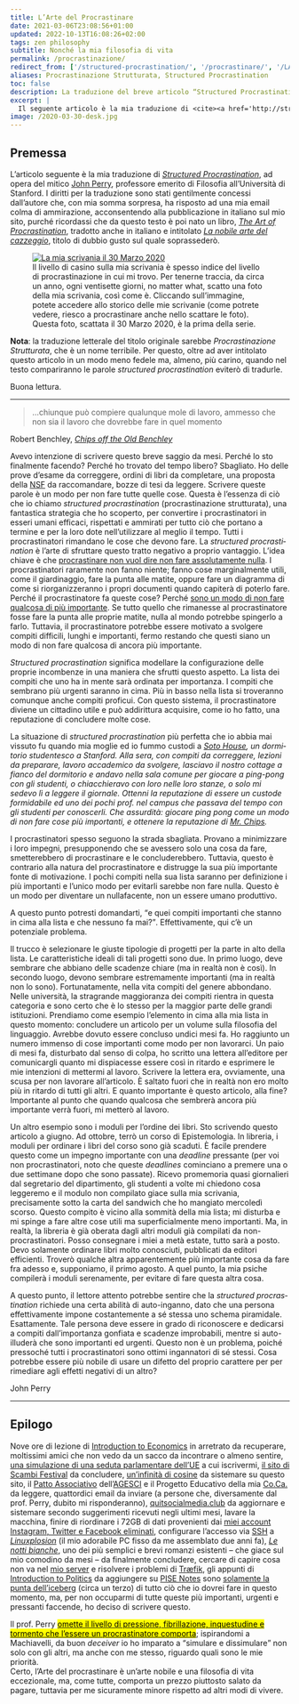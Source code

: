 ```yaml
---
title: L’Arte del Procrastinare
date: 2021-03-06T23:08:56+01:00
updated: 2022-10-13T16:08:26+02:00
tags: zen philosophy
subtitle: Nonché la mia filosofia di vita
permalink: /procrastinazione/
redirect_from: ['/structured-procrastination/', '/procrastinare/', '/LArte-del-procrastinare/']
aliases: Procrastinazione Strutturata, Structured Procrastination
toc: false
description: La traduzione del breve articolo “Structured Procrastination” di John Perry, che esalta la magia e le qualità del procrastinare come arte e come filosofia di vita.
excerpt: |
  Il seguente articolo è la mia traduzione di <cite><a href='http://structuredprocrastination.com' hreflang='en' lang='en' title='Structured Procrastination'>Structured Procrastination</a></cite>, ad opera del mitico <a href='https://it.wikipedia.org/wiki/John_Perry' title='John Perry su Wikipedia'>John Perry</a>, professore emerito di Filosofia all’Università di Stanford. I diritti per la traduzione sono stati gentilmente concessi dall’autore che, con mia somma sorpresa, ha risposto ad una mia email colma di ammirazione, acconsentendo alla pubblicazione in italiano sul mio sito, purché ricordassi che da questo testo è poi nato un libro, <cite><a href='https://openlibrary.org/books/OL27141326M/The_art_of_procrastination' lang='en' hreflang='en' title='The Art of Procrastination in the Open Library'>The Art of Procrastination</a></cite>, tradotto anche in italiano e intitolato <cite>[La nobile arte del cazzeggio](https://openlibrary.org/books/OL32080362M/La_nobile_arte_del_cazzeggio 'La nobile arte del cazzeggio nella Open Library')</cite>, titolo di dubbio gusto sul quale soprassederò.
image: /2020-03-30-desk.jpg
---
```

## Premessa

L’articolo seguente è la mia traduzione di <cite><a href='http://structuredprocrastination.com' hreflang='en' lang='en' title='Structured Procrastination'>Structured Procrastination</a></cite>, ad opera del mitico [John Perry](https://it.wikipedia.org/wiki/John_Perry 'John Perry su Wikipedia'), professore emerito di Filosofia all’Università di Stanford. I diritti per la traduzione sono stati gentilmente concessi dall’autore che, con mia somma sorpresa, ha risposto ad una mia email colma di ammirazione, acconsentendo alla pubblicazione in italiano sul mio sito, purché ricordassi che da questo testo è poi nato un libro, <cite><a href='https://openlibrary.org/books/OL27141326M/The_art_of_procrastination' lang='en' hreflang='en' title='The Art of Procrastination in the Open Library'>The Art of Procrastination</a></cite>, tradotto anche in italiano e intitolato <cite>[La nobile arte del cazzeggio](https://openlibrary.org/books/OL32080362M/La_nobile_arte_del_cazzeggio 'La nobile arte del cazzeggio nella Open Library')</cite>, titolo di dubbio gusto sul quale soprassederò. 

<figure>
	<a href='https://images.tommi.space/index?/category/desk' title='Collezione di fotografie della mia scrivania, scattate ogni 27 giorni'>
		<img class='u-photo' src='{{ image }}' title='La mia scrivania il 30 Marzo 2020' alt='La mia scrivania il 30 Marzo 2020'>
	</a>
	<figcaption>Il livello di casino sulla mia scrivania è spesso indice del livello di procrastinazione in cui mi trovo. Per tenerne traccia, da circa un anno, ogni ventisette giorni, no matter what, scatto una foto della mia scrivania, così come è. Cliccando sull’immagine, potete accedere allo storico delle mie scrivanie (come potrete vedere, riesco a procrastinare anche nello scattare le foto). Questa foto, scattata il 30 Marzo 2020, è la prima della serie.</figcaption>
</figure>

<div class='yellow box'>
	<strong>Nota</strong>: la traduzione letterale del titolo originale sarebbe <i>Procrastinazione Strutturata</i>, che è un nome terribile. Per questo, oltre ad aver intitolato questo articolo in un modo meno fedele ma, almeno, più carino, quando nel testo compariranno le parole <i>structured procrastination</i> eviterò di tradurle.
</div>

Buona lettura.

---

> …chiunque può compiere qualunque mole di lavoro, ammesso che non sia il lavoro che dovrebbe fare in quel momento

<p class='cite'>Robert Benchley, <cite><a href='https://openlibrary.org/books/OL6050512M/Chips_off_the_old_Benchley' lang='en' hreflang='en' title='Chips off the Old Benchley'>Chips off the Old Benchley</a></cite></p>

Avevo intenzione di scrivere questo breve saggio da mesi. Perché lo sto finalmente facendo? Perché ho trovato del tempo libero? Sbagliato. Ho delle prove d’esame da correggere, ordini di libri da completare, una proposta della [NSF](https://it.wikipedia.org/wiki/National_Science_Foundation 'National Science Foundation') da raccomandare, bozze di tesi da leggere. Scrivere queste parole è un modo per non fare tutte quelle cose. Questa è l’essenza di ciò che io chiamo *structured procrastination* (procrastinazione strutturata), una fantastica strategia che ho scoperto, per convertire i procrastinatori in esseri umani efficaci, rispettati e ammirati per tutto ciò che portano a termine e per la loro dote nell’utilizzare al meglio il tempo. Tutti i procrastinatori rimandano le cose che devono fare. La <em lang='en'>structured procrastination</em> è l’arte di sfruttare questo tratto negativo a proprio vantaggio. L’idea chiave è che <u>procrastinare non vuol dire non fare assolutamente nulla</u>. I procrastinatori raramente non fanno niente; fanno cose marginalmente utili, come il giardinaggio, fare la punta alle matite, oppure fare un diagramma di come si riorganizzeranno i propri documenti quando capiterà di poterlo fare. Perché il procrastinatore fa queste cose? Perché <u>sono un modo di non fare qualcosa di più importante</u>. Se tutto quello che rimanesse al procrastinatore fosse fare la punta alle proprie matite, nulla al mondo potrebbe spingerlo a farlo. Tuttavia, il procrastinatore potrebbe essere motivato a svolgere compiti difficili, lunghi e importanti, fermo restando che questi siano un modo di non fare qualcosa di ancora più importante.

<em lang='en'>Structured procrastination</em> significa modellare la configurazione delle proprie incombenze in una maniera che sfrutti questo aspetto. La lista dei compiti che uno ha in mente sarà ordinata per importanza. I compiti che sembrano più urgenti saranno in cima. Più in basso nella lista si troveranno comunque anche compiti proficui. Con questo sistema, il procrastinatore diviene un cittadino utile e può addirittura acquisire, come io ho fatto, una reputazione di concludere molte cose.

La situazione di <em lang='en'>structured procrastination</em> più perfetta che io abbia mai vissuto fu quando mia moglie ed io fummo custodi a <cite lang='en'><a href='https://web.archive.org/web/20201031020140/https://resed.stanford.edu/residences/find-house/soto' hreflang='en' title='SOTO - Residential Education'>Soto House</a>, un dormitorio studentesco a Stanford. Alla sera, con compiti da correggere, lezioni da preparare, lavoro accademico da svolgere, lasciavo il nostro <i lang='en'>cottage</i> a fianco del dormitorio e andavo nella sala comune per giocare a ping-pong con gli studenti, o chiacchieravo con loro nelle loro stanze, o solo mi sedevo lì a leggere il giornale. Ottenni la reputazione di essere un custode formidabile ed uno dei pochi prof. nel campus che passava del tempo con gli studenti per conoscerli. Che assurdità: giocare ping pong come un modo di non fare cose più importanti, e ottenere la reputazione di <cite lang='en'><a href='https://en.wikipedia.org/wiki/Goodbye,_Mr._Chips' title='“Goodbye, Mr. Chips” on Wikipedia'>Mr. Chips</a></cite>.

I procrastinatori spesso seguono la strada sbagliata. Provano a minimizzare i loro impegni, presupponendo che se avessero solo una cosa da fare, smetterebbero di procrastinare e le concluderebbero. Tuttavia, questo è contrario alla natura del procrastinatore e distrugge la sua più importante fonte di motivazione. I pochi compiti nella sua lista saranno per definizione i più importanti e l’unico modo per evitarli sarebbe non fare nulla. Questo è un modo per diventare un nullafacente, non un essere umano produttivo.

A questo punto potresti domandarti, <q>e quei compiti importanti che stanno in cima alla lista e che nessuno fa mai?</q>. Effettivamente, qui c’è un potenziale problema.

Il trucco è selezionare le giuste tipologie di progetti per la parte in alto della lista. Le caratteristiche ideali di tali progetti sono due. In primo luogo, deve sembrare che abbiano delle scadenze chiare (ma in realtà non è così). In secondo luogo, devono sembrare estremamente importanti (ma in realtà non lo sono). Fortunatamente, nella vita compiti del genere abbondano. Nelle università, la stragrande maggioranza dei compiti rientra in questa categoria e sono certo che è lo stesso per la maggior parte delle grandi istituzioni. Prendiamo come esempio l’elemento in cima alla mia lista in questo momento: concludere un articolo per un volume sulla filosofia del linguaggio. Avrebbe dovuto essere concluso undici mesi fa. Ho raggiunto un numero immenso di cose importanti come modo per non lavorarci. Un paio di mesi fa, disturbato dal senso di colpa, ho scritto una lettera all’editore per comunicargli quanto mi dispiacesse essere così in ritardo e esprimere le mie intenzioni di mettermi al lavoro. Scrivere la lettera era, ovviamente, una scusa per non lavorare all’articolo. È saltato fuori che in realtà non ero molto più in ritardo di tutti gli altri. E quanto importante è questo articolo, alla fine? Importante al punto che quando qualcosa che sembrerà ancora più importante verrà fuori, mi metterò al lavoro.

Un altro esempio sono i moduli per l’ordine dei libri. Sto scrivendo questo articolo a giugno. Ad ottobre, terrò un corso di Epistemologia. In libreria, i moduli per ordinare i libri del corso sono già scaduti. È facile prendere questo come un impegno importante con una <em lang='en'>deadline</em> pressante (per voi non procrastinatori, noto che queste <em lang='en'>deadlines</em> cominciano a premere una o due settimane dopo che sono passate). Ricevo promemoria quasi giornalieri dal segretario del dipartimento, gli studenti a volte mi chiedono cosa leggeremo e il modulo non compilato giace sulla mia scrivania, precisamente sotto la carta del sandwich che ho mangiato mercoledì scorso. Questo compito è vicino alla sommità della mia lista; mi disturba e mi spinge a fare altre cose utili ma superficialmente meno importanti. Ma, in realtà, la libreria è già oberata dagli altri moduli già compilati da non-procrastinatori. Posso consegnare i miei a metà estate, tutto sarà a posto. Devo solamente ordinare libri molto conosciuti, pubblicati da editori efficienti. Troverò qualche altra apparentemente più importante cosa da fare fra adesso e, supponiamo, il primo agosto. A quel punto, la mia psiche compilerà i moduli serenamente, per evitare di fare questa altra cosa.

A questo punto, il lettore attento potrebbe sentire che la <em lang='en'>structured procrastination</em> richiede una certa abilità di auto-inganno, dato che una persona effettivamente impone costantemente a sé stessa uno schema piramidale. Esattamente. Tale persona deve essere in grado di riconoscere e dedicarsi a compiti dall’importanza gonfiata e scadenze improbabili, mentre si auto-illuderà che sono importanti ed urgenti. Questo non è un problema, poiché pressoché tutti i procrastinatori sono ottimi ingannatori di sé stessi. Cosa potrebbe essere più nobile di usare un difetto del proprio carattere per per rimediare agli effetti negativi di un altro?

<p class='cite'>John Perry</p>

---

## Epilogo

Nove ore di lezione di [Introduction to Economics](https://unive.it/data/insegnamento/281395 'Ca’ Foscari - Introduction to Economics') in arretrato da recuperare, moltissimi amici che non vedo da un sacco da incontrare o almeno sentire, [una simulazione di una seduta parlamentare dell’UE](https://univiu.org/viu-life/veumeu-2021 'VeUMEU 2021 | Venice Universities’ Model European Union') a cui iscrivermi, [il sito di Scambi Festival](https://scambi.org 'Scambi') da concludere, [un’infinità di cosine](/dev 'Website Development') da sistemare su questo sito, il [Patto Associativo](https://it.wikipedia.org/wiki/Patto_Associativo 'Patto Associativo AGESCI su Wikipedia') dell’[AGESCI](https://agesci.it 'AGESCI') e il Progetto Educativo della mia [Co.Ca.](https://it.wikipedia.org/wiki/Comunit%C3%A0_Capi 'Comunità Capi su Wikipedia') da leggere, quattordici email da inviare (a persone che, diversamente dal prof. Perry, dubito mi risponderanno), [quitsocialmedia.club](https://quitsocialmedia.club 'Quit Social Media') da aggiornare e sistemare secondo suggerimenti ricevuti negli ultimi mesi, lavare la macchina, finire di riordinare i 72GB di dati provenienti dai [miei account Instagram, Twitter e Facebook eliminati](/quit-and-switch 'Quit and Switch'), configurare l’accesso via [SSH](https://it.wikipedia.org/wiki/Secure_Shell 'SSH su Wikipedia') a <cite>[Linuxplosion](/linuxplosion 'Linuxplosion')</cite> (il mio adorabile PC fisso da me assemblato due anni fa), [<cite>Le notti bianche</cite>](+++), uno dei più semplici e brevi romanzi esistenti – che giace sul mio comodino da mesi – da finalmente concludere, cercare di capire cosa non va nel [mio server](/server 'Tommi’s Server') e risolvere i problemi di [Træfik](https://traefik.io 'Træfik'), gli appunti di [Introduction to Politics](https://www.unive.it/data/insegnamento/281391/programma) da aggiungere su [PISE Notes](https://pise-notes.club 'PISE Notes') sono <u>solamente la punta dell’iceberg</u> (circa un terzo) di tutto ciò che io dovrei fare in questo momento, ma, per non occuparmi di tutte queste più importanti, urgenti e pressanti faccende, ho deciso di scrivere questo.

Il prof. Perry <u><mark>omette il livello di pressione, fibrillazione, inquestudine e tormento che l’essere un procrastinatore comporta</mark></u>; ispirandomi a Machiavelli, da buon <em lang='en'>deceiver</em> io ho imparato a <q>simulare e dissimulare</q> non solo con gli altri, ma anche con me stesso, riguardo quali sono le mie priorità.  
Certo, l’Arte del procrastinare è un’arte nobile e una filosofia di vita eccezionale, ma, come tutte, comporta un prezzo piuttosto salato da pagare, tuttavia per me sicuramente minore rispetto ad altri modi di vivere.
